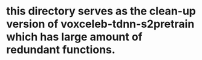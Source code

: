 # this directory serves as the clean-up version of voxceleb-tdnn-s2pretrain which has large amount of redundant functions.
